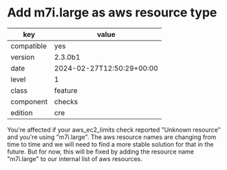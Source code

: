 [//]: # (werk v2)
# Add m7i.large as aws resource type

key        | value
---------- | ---
compatible | yes
version    | 2.3.0b1
date       | 2024-02-27T12:50:29+00:00
level      | 1
class      | feature
component  | checks
edition    | cre

You're affected if your aws_ec2_limits check reported "Unknown resource" and you're using "m7i.large".
The aws resource names are changing from time to time and we will need to find a more stable solution for that in the future.
But for now, this will be fixed by adding the resource name "m7i.large" to our internal list of aws resources.
